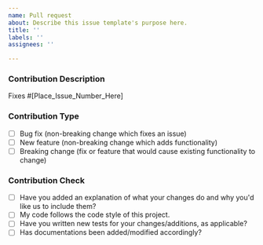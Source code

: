 ```yaml
---
name: Pull request
about: Describe this issue template's purpose here.
title: ''
labels: ''
assignees: ''

---
```


### Contribution Description
Fixes #[Place_Issue_Number_Here]

### Contribution Type
- [ ] Bug fix (non-breaking change which fixes an issue)
- [ ] New feature (non-breaking change which adds functionality)
- [ ] Breaking change (fix or feature that would cause existing functionality to change)

### Contribution Check
- [ ] Have you added an explanation of what your changes do and why you'd like us to include them?
- [ ] My code follows the code style of this project.
- [ ] Have you written new tests for your changes/additions, as applicable?
- [ ] Has documentations been added/modified accordingly?
